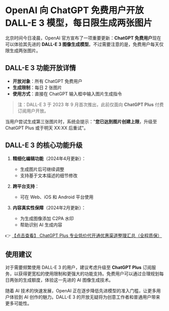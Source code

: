 # OpenAI 向 ChatGPT 免费用户开放 DALL-E 3 模型，每日限生成两张图片

北京时间今日凌晨，OpenAI 官方宣布了一项重要更新：**ChatGPT 免费用户**现在可以体验其先进的 **DALL-E 3 图像生成模型**。不过需要注意的是，免费用户每天仅限生成两张图片。

## DALL-E 3 功能开放详情

- **开放对象**：所有 ChatGPT 免费用户
- **生成限制**：每日 2 张图片
- **使用方式**：直接在 ChatGPT 输入框中输入图片生成指令

> 注：DALL-E 3 于 2023 年 9 月首次推出，此前仅面向 **ChatGPT Plus** 付费订阅用户开放。

当用户尝试生成第三张图片时，系统会提示："**您已达到图片创建上限**，升级至 ChatGPT Plus 或于明天 XX:XX 后重试"。

## DALL-E 3 的核心功能升级

1. **精细化编辑功能**（2024年4月更新）：
   - 生成图片后可继续调整
   - 支持基于文本描述的细节修改

2. **跨平台支持**：
   - 可在 Web、iOS 和 Android 平台使用

3. **内容真实性保障**（2024年2月更新）：
   - 为生成图像添加 C2PA 水印
   - 帮助识别 AI 生成内容

👉 [【点击查看】 ChatGPT Plus 专业低价代开通优惠渠道整理汇总（全程质保）](https://bit.ly/DaiKai)

## 使用建议

对于需要频繁使用 DALL-E 3 的用户，建议考虑升级至 **ChatGPT Plus** 订阅服务，以获得更宽松的使用限制和更强大的功能支持。免费用户可以通过合理规划每日两张的生成额度，体验这一先进的 AI 图像生成技术。

随着 AI 技术的快速发展，OpenAI 正在逐步降低先进模型的准入门槛，让更多用户体验到 AI 创作的魅力。DALL-E 3 的开放无疑将为创意工作者和普通用户带来更多可能性。